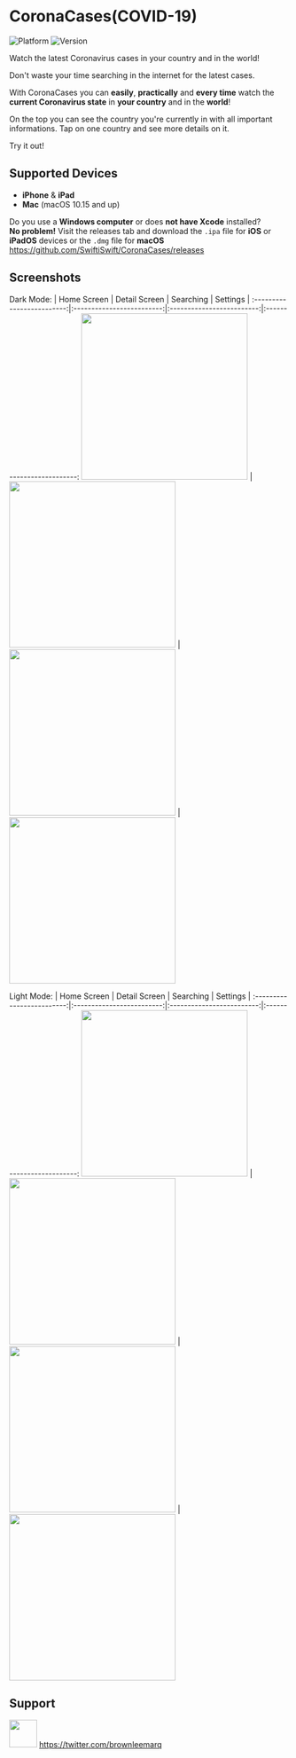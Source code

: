# CoronaCases(COVID-19)
![Platform](https://img.shields.io/badge/platforms-iOS%20%7C%20iPadOS%20%7C%20macOS-orange)
![Version](https://img.shields.io/badge/version-1.3-blue)

Watch the latest Coronavirus cases in your country and in the world!

Don't waste your time searching in the internet for the latest cases.

With CoronaCases you can **easily**, **practically** and **every time** watch the **current Coronavirus state** in **your country** and in the **world**!

On the top you can see the country you're currently in with all important informations. 
Tap on one country and see more details on it.

Try it out!

## Supported Devices

- **iPhone** & **iPad**
- **Mac** (macOS 10.15 and up)

Do you use a **Windows computer** or does **not have Xcode** installed?<br />
**No problem!** Visit the releases tab and download the `.ipa` file for **iOS** or **iPadOS** devices or the `.dmg` file for **macOS**
https://github.com/SwiftiSwift/CoronaCases/releases

## Screenshots

Dark Mode:
| Home Screen             |  Detail Screen               |  Searching | Settings |
:-------------------------:|:-------------------------:|:-------------------------:|:-------------------------:
<img src="https://github.com/SwiftiSwift/CoronaCases/blob/master/Screenshot-Images/Dark-HomeScreen.PNG" width="300"> | <img src="https://github.com/SwiftiSwift/CoronaCases/blob/master/Screenshot-Images/Dark-DetailScreen.PNG" width="300"> | <img src="https://github.com/SwiftiSwift/CoronaCases/blob/master/Screenshot-Images/Dark-HomeScreen-Searching.PNG" width="300"> | <img src="https://github.com/SwiftiSwift/CoronaCases/blob/master/Screenshot-Images/Dark-Settings.PNG" width="300"> 

Light Mode:
| Home Screen             |  Detail Screen               |  Searching | Settings |
:-------------------------:|:-------------------------:|:-------------------------:|:-------------------------:
<img src="https://github.com/SwiftiSwift/CoronaCases/blob/master/Screenshot-Images/Light-HomeScreen.PNG" width="300"> | <img src="https://github.com/SwiftiSwift/CoronaCases/blob/master/Screenshot-Images/Light-DetailScreen.PNG" width="300"> | <img src="https://github.com/SwiftiSwift/CoronaCases/blob/master/Screenshot-Images/Light-HomeScreen-Searching.PNG" width="300"> |<img src="https://github.com/SwiftiSwift/CoronaCases/blob/master/Screenshot-Images/Light-Settings.PNG" width="300">

## Support
<img src="https://pluspng.com/img-png/twitter-png-file-twitter-icon-png-256.png" width="50"> https://twitter.com/brownleemarq
